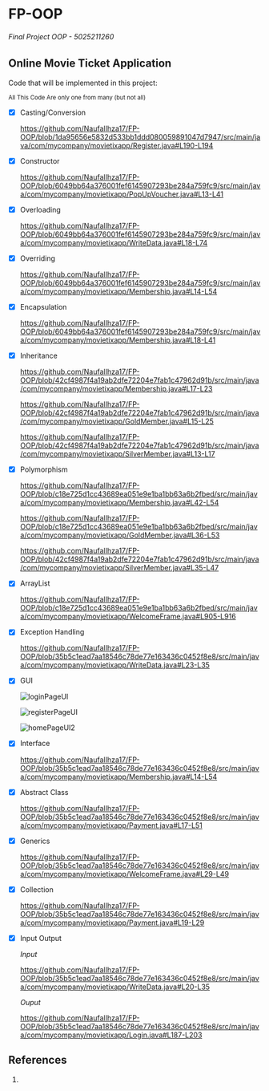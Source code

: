 # FP-OOP
###### Final Project OOP - 5025211260

## Online Movie Ticket Application

Code that will be implemented in this project:

<sub>All This Code Are only one from many (but not all)</sub>

- [x] Casting/Conversion

  https://github.com/NaufalIhza17/FP-OOP/blob/1da95656e5832d533bb1ddd080059891047d7947/src/main/java/com/mycompany/movietixapp/Register.java#L190-L194

- [x] Constructor
 
  https://github.com/NaufalIhza17/FP-OOP/blob/6049bb64a376001fef6145907293be284a759fc9/src/main/java/com/mycompany/movietixapp/PopUpVoucher.java#L13-L41

- [x] Overloading
  
  https://github.com/NaufalIhza17/FP-OOP/blob/6049bb64a376001fef6145907293be284a759fc9/src/main/java/com/mycompany/movietixapp/WriteData.java#L18-L74

- [x] Overriding
  
  https://github.com/NaufalIhza17/FP-OOP/blob/6049bb64a376001fef6145907293be284a759fc9/src/main/java/com/mycompany/movietixapp/Membership.java#L14-L54

- [x] Encapsulation
 
  https://github.com/NaufalIhza17/FP-OOP/blob/6049bb64a376001fef6145907293be284a759fc9/src/main/java/com/mycompany/movietixapp/Membership.java#L18-L41

- [x] Inheritance

  https://github.com/NaufalIhza17/FP-OOP/blob/42cf4987f4a19ab2dfe72204e7fab1c47962d91b/src/main/java/com/mycompany/movietixapp/Membership.java#L17-L23
  
  https://github.com/NaufalIhza17/FP-OOP/blob/42cf4987f4a19ab2dfe72204e7fab1c47962d91b/src/main/java/com/mycompany/movietixapp/GoldMember.java#L15-L25
  
  https://github.com/NaufalIhza17/FP-OOP/blob/42cf4987f4a19ab2dfe72204e7fab1c47962d91b/src/main/java/com/mycompany/movietixapp/SilverMember.java#L13-L17

- [x] Polymorphism
  
  https://github.com/NaufalIhza17/FP-OOP/blob/c18e725d1cc43689ea051e9e1ba1bb63a6b2fbed/src/main/java/com/mycompany/movietixapp/Membership.java#L42-L54
  
  https://github.com/NaufalIhza17/FP-OOP/blob/c18e725d1cc43689ea051e9e1ba1bb63a6b2fbed/src/main/java/com/mycompany/movietixapp/GoldMember.java#L36-L53
  
  https://github.com/NaufalIhza17/FP-OOP/blob/42cf4987f4a19ab2dfe72204e7fab1c47962d91b/src/main/java/com/mycompany/movietixapp/SilverMember.java#L35-L47
   

- [x] ArrayList

  https://github.com/NaufalIhza17/FP-OOP/blob/c18e725d1cc43689ea051e9e1ba1bb63a6b2fbed/src/main/java/com/mycompany/movietixapp/WelcomeFrame.java#L905-L916

- [x] Exception Handling
 
  https://github.com/NaufalIhza17/FP-OOP/blob/35b5c1ead7aa18546c78de77e163436c0452f8e8/src/main/java/com/mycompany/movietixapp/WriteData.java#L23-L35

- [x] GUI

  ![loginPageUI](https://user-images.githubusercontent.com/89951546/207502843-dea21f38-1e75-4488-a8a4-98fba15c1363.png)
  
  ![registerPageUI](https://user-images.githubusercontent.com/89951546/207502859-25981ed9-feb8-4f33-ab41-32f0c5f1218c.png)
  
  ![homePageUI2](https://user-images.githubusercontent.com/89951546/207502864-1f8c6dde-f05c-46e4-9cb2-3cbeb1d7e85e.png)

- [x] Interface
 
  https://github.com/NaufalIhza17/FP-OOP/blob/35b5c1ead7aa18546c78de77e163436c0452f8e8/src/main/java/com/mycompany/movietixapp/Membership.java#L14-L54
  
- [x] Abstract Class
 
  https://github.com/NaufalIhza17/FP-OOP/blob/35b5c1ead7aa18546c78de77e163436c0452f8e8/src/main/java/com/mycompany/movietixapp/Payment.java#L17-L51
  
- [x] Generics

  https://github.com/NaufalIhza17/FP-OOP/blob/35b5c1ead7aa18546c78de77e163436c0452f8e8/src/main/java/com/mycompany/movietixapp/WelcomeFrame.java#L29-L49

- [x] Collection

  https://github.com/NaufalIhza17/FP-OOP/blob/35b5c1ead7aa18546c78de77e163436c0452f8e8/src/main/java/com/mycompany/movietixapp/Payment.java#L19-L29

- [x] Input Output

  *Input*

  https://github.com/NaufalIhza17/FP-OOP/blob/35b5c1ead7aa18546c78de77e163436c0452f8e8/src/main/java/com/mycompany/movietixapp/WriteData.java#L20-L35

  *Ouput*
  
  https://github.com/NaufalIhza17/FP-OOP/blob/35b5c1ead7aa18546c78de77e163436c0452f8e8/src/main/java/com/mycompany/movietixapp/Login.java#L187-L203
 
 
 ## References
 
 1. 

